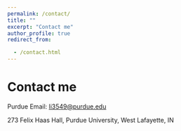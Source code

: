 ```yaml
---
permalink: /contact/
title: ""
excerpt: "Contact me"
author_profile: true
redirect_from: 

  - /contact.html
---
```

# <i class="fa fa-fw fa-address-book"></i> Contact me #

[<i class="fa fa-fw fa-envelope fa-lg"></i>](mailto:li3549@purdue.edu) Purdue Email: li3549@purdue.edu

[<i class="fa fa-fw fa-map-marker fa-lg"></i>](https://www.google.com/maps/place/Felix+Haas+Hall/@40.4268063,-86.9185349,17z/data=!3m1!4b1!4m5!3m4!1s0x8812e2b3ea0869c9:0xe75c6b7828bf42f8!8m2!3d40.4268022!4d-86.9163462)273 Felix Haas Hall, Purdue University, West Lafayette, IN

